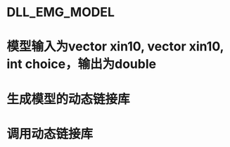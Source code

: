 # DLL_EMG_MODEL
# 模型输入为vector<double> xin10, vector<double> xin10, int choice，输出为double
# 生成模型的动态链接库
# 调用动态链接库
